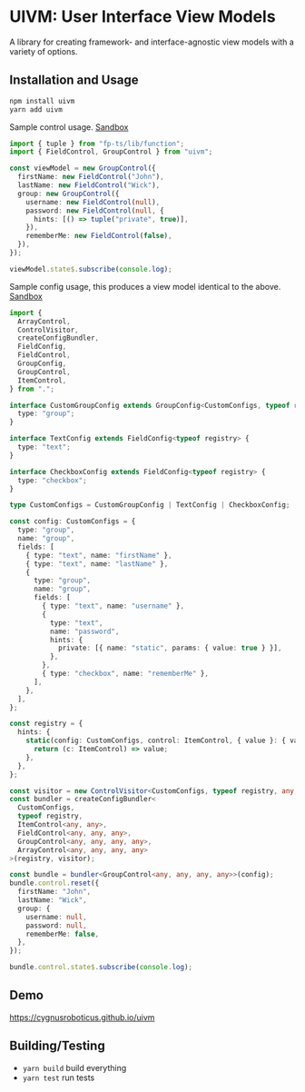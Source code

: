 # UIVM: User Interface View Models

A library for creating framework- and interface-agnostic view models with a variety of options.

## Installation and Usage

```sh
npm install uivm
yarn add uivm
```

Sample control usage. [Sandbox](https://codesandbox.io/s/morning-wood-3f8jx?file=/src/index.ts)

```ts
import { tuple } from "fp-ts/lib/function";
import { FieldControl, GroupControl } from "uivm";

const viewModel = new GroupControl({
  firstName: new FieldControl("John"),
  lastName: new FieldControl("Wick"),
  group: new GroupControl({
    username: new FieldControl(null),
    password: new FieldControl(null, {
      hints: [() => tuple("private", true)],
    }),
    rememberMe: new FieldControl(false),
  }),
});

viewModel.state$.subscribe(console.log);
```

Sample config usage, this produces a view model identical to the above. [Sandbox](https://codesandbox.io/s/jolly-bogdan-y1kvz?file=/src/index.ts)

```ts
import {
  ArrayControl,
  ControlVisitor,
  createConfigBundler,
  FieldConfig,
  FieldControl,
  GroupConfig,
  GroupControl,
  ItemControl,
} from ".";

interface CustomGroupConfig extends GroupConfig<CustomConfigs, typeof registry>, FieldConfig<typeof registry> {
  type: "group";
}

interface TextConfig extends FieldConfig<typeof registry> {
  type: "text";
}

interface CheckboxConfig extends FieldConfig<typeof registry> {
  type: "checkbox";
}

type CustomConfigs = CustomGroupConfig | TextConfig | CheckboxConfig;

const config: CustomConfigs = {
  type: "group",
  name: "group",
  fields: [
    { type: "text", name: "firstName" },
    { type: "text", name: "lastName" },
    {
      type: "group",
      name: "group",
      fields: [
        { type: "text", name: "username" },
        {
          type: "text",
          name: "password",
          hints: {
            private: [{ name: "static", params: { value: true } }],
          },
        },
        { type: "checkbox", name: "rememberMe" },
      ],
    },
  ],
};

const registry = {
  hints: {
    static(config: CustomConfigs, control: ItemControl, { value }: { value: boolean }) {
      return (c: ItemControl) => value;
    },
  },
};

const visitor = new ControlVisitor<CustomConfigs, typeof registry, any, any>();
const bundler = createConfigBundler<
  CustomConfigs,
  typeof registry,
  ItemControl<any, any>,
  FieldControl<any, any, any>,
  GroupControl<any, any, any, any>,
  ArrayControl<any, any, any, any>
>(registry, visitor);

const bundle = bundler<GroupControl<any, any, any, any>>(config);
bundle.control.reset({
  firstName: "John",
  lastName: "Wick",
  group: {
    username: null,
    password: null,
    rememberMe: false,
  },
});

bundle.control.state$.subscribe(console.log);
```

## Demo

https://cygnusroboticus.github.io/uivm

## Building/Testing

- `yarn build` build everything
- `yarn test` run tests
